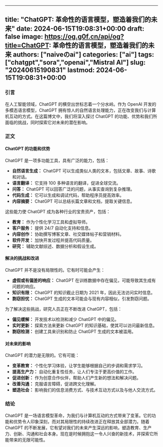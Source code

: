 
---
title: "ChatGPT: 革命性的语言模型，塑造着我们的未来"
date: 2024-06-15T19:08:31+00:00
draft: false
image: https://og.g0f.cn/api/og?title=ChatGPT: 革命性的语言模型，塑造着我们的未来
authors: ["naiveのai"]
categories: ["ai"]
tags: ["chatgpt","sora","openai","Mistral AI"]
slug: "20240615190831"
lastmod: 2024-06-15T19:08:31+00:00
---
### 引言

在人工智能领域，ChatGPT 的横空出世标志着一个分水岭。作为 OpenAI 开发的多模态语言模型，ChatGPT 拥有惊人的自然语言处理能力，正在改变我们与计算机互动的方式。在这篇博文中，我们将深入探讨 ChatGPT 的功能、优势和我们所面临的挑战，同时探索它对未来的潜在影响。

### 正文

#### ChatGPT 的功能和优势

ChatGPT 是一项多功能工具，具有广泛的能力，包括：

- **自然语言生成：** ChatGPT 可以生成类似人类的文本，包括文章、故事、诗歌和对话。
- **语言翻译：** 它支持 100 多种语言的翻译，促进全球交流。
- **问答：** ChatGPT 可以回答广泛的问题，从事实查询到复杂推理。
- **代码生成：** 它可以生成和调试代码，帮助程序员提高效率。
- **内容摘要：** ChatGPT 可以总结长篇文章和文档，提取关键信息。

这些能力使 ChatGPT 成为各种行业的宝贵资产，包括：

- **教育：** 作为个性化学习工具和虚拟导师。
- **客户服务：** 提供 24/7 自动化支持和信息。
- **内容创作：** 协助撰写博客文章、社交媒体帖子和营销材料。
- **软件开发：** 加快开发过程并提高代码质量。
- **研究：** 辅助文献综述、数据分析和假设生成。

#### 解决的挑战和改进

ChatGPT 并不是没有局限性的。它有时可能会产生：

- **虚假或有偏差的响应：** ChatGPT 在训练数据中存在偏见，可能导致其生成有问题的响应。
- **知识有限：** ChatGPT 的知识截止日期为 2021 年，因此无法访问实时信息。
- **剽窃担忧：** ChatGPT 生成的文本可能会与现有内容相似，引发剽窃问题。

为了解决这些挑战，研究人员正在不断改进 ChatGPT，包括：

- **偏见缓解：** 开发技术以检测和减少 ChatGPT 中的偏见。
- **实时更新：** 探索方法来更新 ChatGPT 的知识基础，使其可以访问最新信息。
- **剽窃检测：** 创建工具来识别和防止 ChatGPT 生成的文本被滥用。

#### 对未来的影响

ChatGPT 的潜力是无限的。它有可能：

- **变革教育：** 个性化学习体验，让学生能够根据自己的步调和需求学习。
- **提高生产力：** 自动化重复性任务，让人们专注于更高价值的工作。
- **促进创新：** 作为创意合作伙伴，帮助人们产生新的想法和解决问题。
- **改善沟通：** 克服语言障碍，促进跨文化理解。
- **塑造社会：** 影响我们的信息消费方式、与技术互动方式以及与他人交流方式。

### 结论

ChatGPT 是一场语言模型革命，为我们与计算机互动的方式带来了变革。它的功能和优势令人印象深刻，而对其局限性的持续改进正在释放其全部潜力。随着 ChatGPT 的不断发展，它有望对我们的未来产生深远的影响，塑造教育、生产力、创新、沟通和社会本身。现在是时候拥抱这一令人兴奋的新技术，并探索它所能带来的无限可能性。